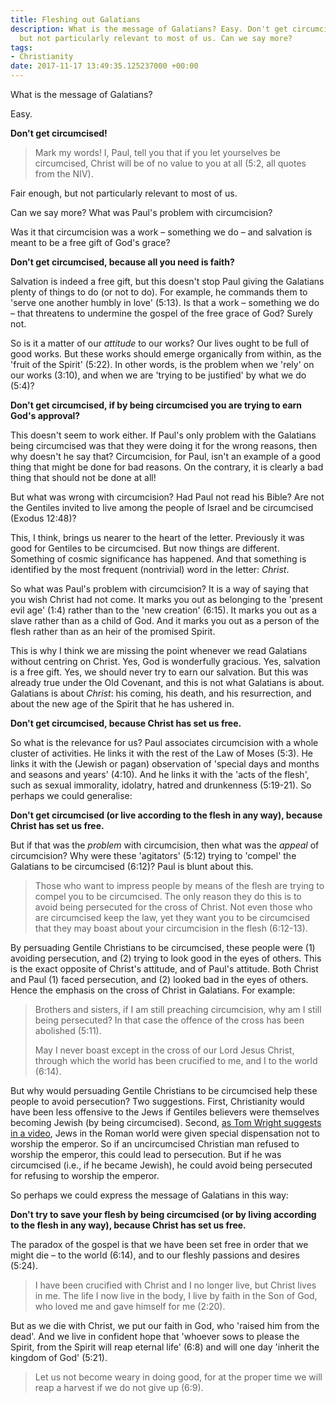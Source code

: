 ```yaml
---
title: Fleshing out Galatians
description: What is the message of Galatians? Easy. Don't get circumcised! Fair enough,
  but not particularly relevant to most of us. Can we say more?
tags:
- Christianity
date: 2017-11-17 13:49:35.125237000 +00:00
---
```

What is the message of Galatians?

Easy.

**Don't get circumcised!**

> Mark my words! I, Paul, tell you that if you let yourselves be circumcised, Christ will be of no value to you at all (5:2, all quotes from the NIV).

Fair enough, but not particularly relevant to most of us.

Can we say more? What was Paul's problem with circumcision?

Was it that circumcision was a work &ndash; something we do &ndash; and salvation is meant to be a free gift of God's grace?

**Don't get circumcised, because all you need is faith?**

Salvation is indeed a free gift, but this doesn't stop Paul giving the Galatians plenty of things to do (or not to do). For example, he commands them to 'serve one another humbly in love' (5:13). Is that a work &ndash; something we do &ndash; that threatens to undermine the gospel of the free grace of God? Surely not.

So is it a matter of our _attitude_ to our works? Our lives ought to be full of good works. But these works should emerge organically from within, as the 'fruit of the Spirit' (5:22). In other words, is the problem when we 'rely' on our works (3:10), and when we are 'trying to be justified' by what we do (5:4)?

**Don't get circumcised, if by being circumcised you are trying to earn God's approval?**

This doesn't seem to work either. If Paul's only problem with the Galatians being circumcised was that they were doing it for the wrong reasons, then why doesn't he say that? Circumcision, for Paul, isn't an example of a good thing that might be done for bad reasons. On the contrary, it is clearly a bad thing that should not be done at all!

But what was wrong with circumcision? Had Paul not read his Bible? Are not the Gentiles invited to live among the people of Israel and be circumcised (Exodus 12:48)?

This, I think, brings us nearer to the heart of the letter. Previously it was good for Gentiles to be circumcised. But now things are different. Something of cosmic significance has happened. And that something is identified by the most frequent (nontrivial) word in the letter: _Christ_.

So what was Paul's problem with circumcision? It is a way of saying that you wish Christ had not come. It marks you out as belonging to the 'present evil age' (1:4) rather than to the 'new creation' (6:15). It marks you out as a slave rather than as a child of God. And it marks you out as a person of the flesh rather than as an heir of the promised Spirit.

This is why I think we are missing the point whenever we read Galatians without centring on Christ. Yes, God is wonderfully gracious. Yes, salvation is a free gift. Yes, we should never try to earn our salvation. But this was already true under the Old Covenant, and this is not what Galatians is about. Galatians is about _Christ_: his coming, his death, and his resurrection, and about the new age of the Spirit that he has ushered in.

**Don't get circumcised, because Christ has set us free.**

So what is the relevance for us? Paul associates circumcision with a whole cluster of activities. He links it with the rest of the Law of Moses (5:3). He links it with the (Jewish or pagan) observation of 'special days and months and seasons and years' (4:10). And he links it with the 'acts of the flesh', such as sexual immorality, idolatry, hatred and drunkenness (5:19-21). So perhaps we could generalise:

**Don't get circumcised (or live according to the flesh in any way), because Christ has set us free.**

But if that was the _problem_ with circumcision, then what was the _appeal_ of circumcision? Why were these 'agitators' (5:12) trying to 'compel' the Galatians to be circumcised (6:12)? Paul is blunt about this.

> Those who want to impress people by means of the flesh are trying to compel you to be circumcised. The only reason they do this is to avoid being persecuted for the cross of Christ. Not even those who are circumcised keep the law, yet they want you to be circumcised that they may boast about your circumcision in the flesh (6:12-13).

By persuading Gentile Christians to be circumcised, these people were (1) avoiding persecution, and (2) trying to look good in the eyes of others. This is the exact opposite of Christ's attitude, and of Paul's attitude. Both Christ and Paul (1) faced persecution, and (2) looked bad in the eyes of others. Hence the emphasis on the cross of Christ in Galatians. For example:

> Brothers and sisters, if I am still preaching circumcision, why am I still being persecuted? In that case the offence of the cross has been abolished (5:11).
>
> May I never boast except in the cross of our Lord Jesus Christ, through which the world has been crucified to me, and I to the world (6:14).

But why would persuading Gentile Christians to be circumcised help these people to avoid persecution? Two suggestions. First, Christianity would have been less offensive to the Jews if Gentiles believers were themselves becoming Jewish (by being circumcised). Second, [as Tom Wright suggests in a video](https://www.youtube.com/watch?v=IZUDuBu1xvY), Jews in the Roman world were given special dispensation not to worship the emperor. So if an uncircumcised Christian man refused to worship the emperor, this could lead to persecution. But if he was circumcised (i.e., if he became Jewish), he could avoid being persecuted for refusing to worship the emperor.

So perhaps we could express the message of Galatians in this way:

**Don't try to save your flesh by being circumcised (or by living according to the flesh in any way), because Christ has set us free.**

The paradox of the gospel is that we have been set free in order that we might die &ndash; to the world (6:14), and to our fleshly passions and desires (5:24).

> I have been crucified with Christ and I no longer live, but Christ lives in me. The life I now live in the body, I live by faith in the Son of God, who loved me and gave himself for me (2:20).

But as we die with Christ, we put our faith in God, who 'raised him from the dead'. And we live in confident hope that 'whoever sows to please the Spirit, from the Spirit will reap eternal life' (6:8) and will one day 'inherit the kingdom of God' (5:21).

> Let us not become weary in doing good, for at the proper time we will reap a harvest if we do not give up (6:9).
